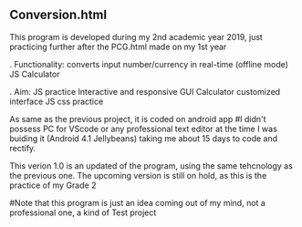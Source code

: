 ## Conversion.html ##

This program is developed during my 2nd academic year 2019, just practicing further after the PCG.html made on my 1st year

 . Functionality:
converts input number/currency in real-time (offline mode)
JS Calculator 

 . Aim:
 JS practice
 Interactive and responsive GUI
 Calculator customized interface
 JS css practice

 As same as the previous project, it is coded on android app
 #I didn't possess PC for VScode or any professional text editor at the time I was buiding it (Android 4.1 Jellybeans)
 taking me about 15 days to code and rectify.
 
This verion 1.0 is an updated of the program, using the same tehcnology as the previous one.
The upcoming version is still on hold, as this is the practice of my Grade 2

#Note that this program is just an idea coming out of my mind, not a professional one,
a kind of Test project

